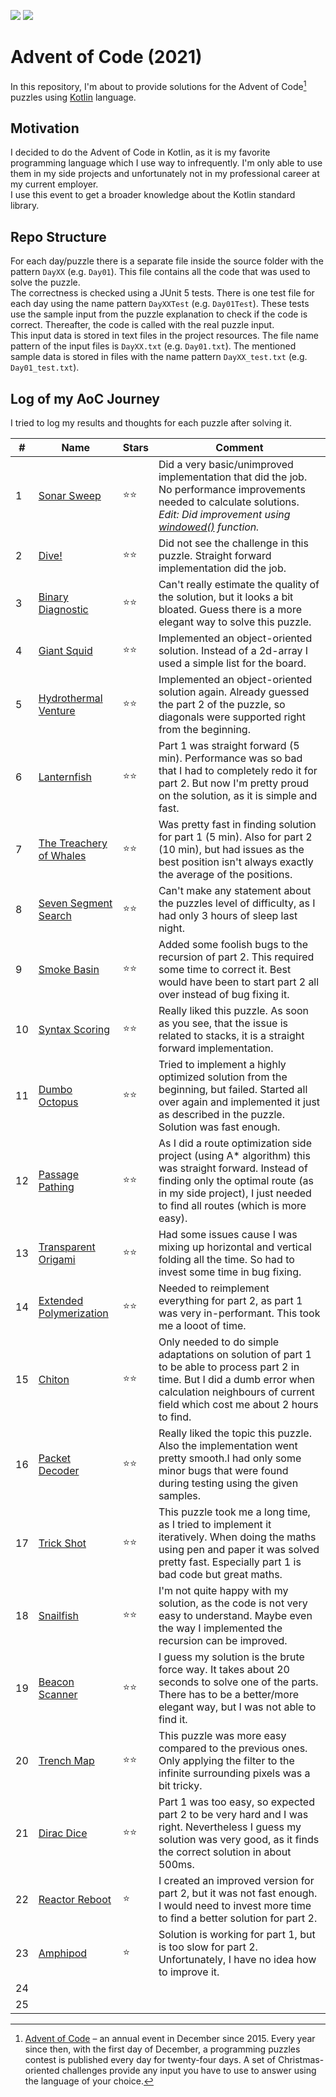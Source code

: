 ![](https://img.shields.io/static/v1?label=%F0%9F%93%85%20Completed%20Days&message=22&color=blue&style=flat-square)
![](https://img.shields.io/static/v1?label=%E2%AD%90%20Gained%20Stars&message=43&color=yellow&style=flat-square)
  
# Advent of Code (2021)
In this repository, I'm about to provide solutions for the Advent of Code[^aoc] puzzles using [Kotlin][kotlin] language.

## Motivation
I decided to do the Advent of Code in Kotlin, as it is my favorite programming language which I use way to infrequently. I'm only
able to use them in my side projects and unfortunately not in my professional career at my current employer.  
I use this event to get a broader knowledge about the Kotlin standard library.

## Repo Structure
For each day/puzzle there is a separate file inside the source folder with the pattern `DayXX` (e.g. `Day01`). This file contains
all the code that was used to solve the puzzle.  
The correctness is checked using a JUnit 5 tests. There is one test file for each day using the name pattern `DayXXTest` (e.g. 
`Day01Test`). These tests use the sample input from the puzzle explanation to check if the code is correct. Thereafter, the 
code is called with the real puzzle input.  
This input data is stored in text files in the project resources. The file name pattern of the input files is `DayXX.txt` 
(e.g. `Day01.txt`). The mentioned sample data is stored in files with the name pattern `DayXX_test.txt` (e.g. `Day01_test.txt`).

## Log of my AoC Journey
I tried to log my results and thoughts for each puzzle after solving it.

| #   | Name                          | Stars | Comment                                                                                                                                                                                                              |  
|-----|-------------------------------|-------|----------------------------------------------------------------------------------------------------------------------------------------------------------------------------------------------------------------------|
| 1   | [Sonar Sweep][1]              | ⭐⭐    | Did a very basic/unimproved implementation that did the job. No performance improvements needed to calculate solutions.<br/>_Edit: Did improvement using [windowed()][windowed] function._                           |
| 2   | [Dive!][2]                    | ⭐⭐    | Did not see the challenge in this puzzle. Straight forward implementation did the job.                                                                                                                               |
| 3   | [Binary Diagnostic][3]        | ⭐⭐    | Can't really estimate the quality of the solution, but it looks a bit bloated. Guess there is a more elegant way to solve this puzzle.                                                                               |
| 4   | [Giant Squid][4]              | ⭐⭐    | Implemented an object-oriented solution. Instead of a 2d-array I used a simple list for the board.                                                                                                                   |
| 5   | [Hydrothermal Venture][5]     | ⭐⭐    | Implemented an object-oriented solution again. Already guessed the part 2 of the puzzle, so diagonals were supported right from the beginning.                                                                       |
| 6   | [Lanternfish][6]              | ⭐⭐    | Part 1 was straight forward (5 min). Performance was so bad that I had to completely redo it for part 2. But now I'm pretty proud on the solution, as it is simple and fast.                                         |
| 7   | [The Treachery of Whales][7]  | ⭐⭐    | Was pretty fast in finding solution for part 1 (5 min). Also for part 2 (10 min), but had issues as the best position isn't always exactly the average of the positions.                                             |
| 8   | [Seven Segment Search][8]     | ⭐⭐    | Can't make any statement about the puzzles level of difficulty, as I had only 3 hours of sleep last night.                                                                                                           |
| 9   | [Smoke Basin][9]              | ⭐⭐    | Added some foolish bugs to the recursion of part 2. This required some time to correct it. Best would have been to start part 2 all over instead of bug fixing it.                                                   |
| 10  | [Syntax Scoring][10]          | ⭐⭐    | Really liked this puzzle. As soon as you see, that the issue is related to stacks, it is a straight forward implementation.                                                                                          |
| 11  | [Dumbo Octopus][11]           | ⭐⭐    | Tried to implement a highly optimized solution from the beginning, but failed. Started all over again and implemented it just as described in the puzzle. Solution was fast enough.                                  |
| 12  | [Passage Pathing][12]         | ⭐⭐    | As I did a route optimization side project (using A* algorithm) this was straight forward. Instead of finding only the optimal route (as in my side project), I just needed to find all routes (which is more easy). |
| 13  | [Transparent Origami][13]     | ⭐⭐    | Had some issues cause I was mixing up horizontal and vertical folding all the time. So had to invest some time in bug fixing.                                                                                        |
| 14  | [Extended Polymerization][14] | ⭐⭐    | Needed to reimplement everything for part 2, as part 1 was very in-performant. This took me a looot of time.                                                                                                         |
| 15  | [Chiton][15]                  | ⭐⭐    | Only needed to do simple adaptations on solution of part 1 to be able to process part 2 in time. But I did a dumb error when calculation neighbours of current field which cost me about 2 hours to find.            |
| 16  | [Packet Decoder][16]          | ⭐⭐    | Really liked the topic this puzzle. Also the implementation went pretty smooth.I had only some minor bugs that were found during testing using the given samples.                                                    |
| 17  | [Trick Shot][17]              | ⭐⭐    | This puzzle took me a long time, as I tried to implement it iteratively. When doing the maths using pen and paper it was solved pretty fast. Especially part 1 is bad code but great maths.                          |
| 18  | [Snailfish][18]               | ⭐⭐    | I'm not quite happy with my solution, as the code is not very easy to understand. Maybe even the way I implemented the recursion can be improved.                                                                    |
| 19  | [Beacon Scanner][19]          | ⭐⭐    | I guess my solution is the brute force way. It takes about 20 seconds to solve one of the parts. There has to be a better/more elegant way, but I was not able to find it.                                           |
| 20  | [Trench Map][20]              | ⭐⭐    | This puzzle was more easy compared to the previous ones. Only applying the filter to the infinite surrounding pixels was a bit tricky.                                                                               |
| 21  | [Dirac Dice][21]              | ⭐⭐    | Part 1 was too easy, so expected part 2 to be very hard and I was right. Nevertheless I guess my solution was very good, as it finds the correct solution in about 500ms.                                            |
| 22  | [Reactor Reboot][22]          | ⭐     | I created an improved version for part 2, but it was not fast enough. I would need to invest more time to find a better solution for part 2.                                                                         |
| 23  | [Amphipod][23]                | ⭐     | Solution is working for part 1, but is too slow for part 2. Unfortunately, I have no idea how to improve it.                                                                                                         |
| 24  |                               |       |                                                                                                                                                                                                                      |
| 25  |                               |       |                                                                                                                                                                                                                      |

[^aoc]:
    [Advent of Code][aoc] – an annual event in December since 2015.
    Every year since then, with the first day of December, a programming puzzles contest is published every day for twenty-four days.
    A set of Christmas-oriented challenges provide any input you have to use to answer using the language of your choice.

[aoc]: https://adventofcode.com
[kotlin]: https://kotlinlang.org
[windowed]: https://kotlinlang.org/api/latest/jvm/stdlib/kotlin.collections/windowed.html

[1]: https://adventofcode.com/2021/day/1
[2]: https://adventofcode.com/2021/day/2
[3]: https://adventofcode.com/2021/day/3
[4]: https://adventofcode.com/2021/day/4
[5]: https://adventofcode.com/2021/day/5
[6]: https://adventofcode.com/2021/day/6
[7]: https://adventofcode.com/2021/day/7
[8]: https://adventofcode.com/2021/day/8
[9]: https://adventofcode.com/2021/day/9
[10]: https://adventofcode.com/2021/day/10
[11]: https://adventofcode.com/2021/day/11
[12]: https://adventofcode.com/2021/day/12
[13]: https://adventofcode.com/2021/day/13
[14]: https://adventofcode.com/2021/day/14
[15]: https://adventofcode.com/2021/day/15
[16]: https://adventofcode.com/2021/day/16
[17]: https://adventofcode.com/2021/day/17
[18]: https://adventofcode.com/2021/day/18
[19]: https://adventofcode.com/2021/day/19
[20]: https://adventofcode.com/2021/day/20
[21]: https://adventofcode.com/2021/day/21
[22]: https://adventofcode.com/2021/day/22
[23]: https://adventofcode.com/2021/day/23
[24]: https://adventofcode.com/2021/day/24
[25]: https://adventofcode.com/2021/day/25
